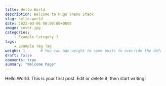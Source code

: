 ```yaml
---
title: Hello World
description: Welcome to Hugo Theme Stack
slug: hello-world
date: 2022-03-06 00:00:00+0000
image: cover.jpg
categories:
    - Example Category 1
tags:
    - Example Tag Tag
weight: 1       # You can add weight to some posts to override the default sorting (date descending)
draft: false
comments: true
summary: "Welcome Page"
---
```


Hello World. This is your first post. Edit or delete it, then start writing!